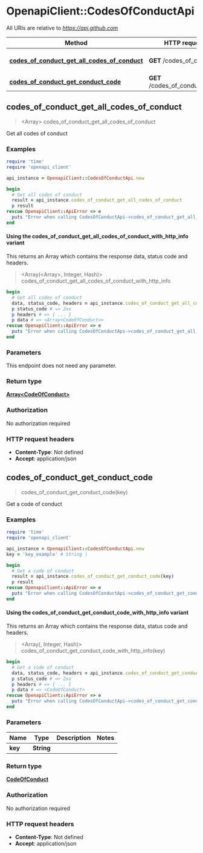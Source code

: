 # OpenapiClient::CodesOfConductApi

All URIs are relative to *https://api.github.com*

| Method | HTTP request | Description |
| ------ | ------------ | ----------- |
| [**codes_of_conduct_get_all_codes_of_conduct**](CodesOfConductApi.md#codes_of_conduct_get_all_codes_of_conduct) | **GET** /codes_of_conduct | Get all codes of conduct |
| [**codes_of_conduct_get_conduct_code**](CodesOfConductApi.md#codes_of_conduct_get_conduct_code) | **GET** /codes_of_conduct/{key} | Get a code of conduct |


## codes_of_conduct_get_all_codes_of_conduct

> <Array<CodeOfConduct>> codes_of_conduct_get_all_codes_of_conduct

Get all codes of conduct



### Examples

```ruby
require 'time'
require 'openapi_client'

api_instance = OpenapiClient::CodesOfConductApi.new

begin
  # Get all codes of conduct
  result = api_instance.codes_of_conduct_get_all_codes_of_conduct
  p result
rescue OpenapiClient::ApiError => e
  puts "Error when calling CodesOfConductApi->codes_of_conduct_get_all_codes_of_conduct: #{e}"
end
```

#### Using the codes_of_conduct_get_all_codes_of_conduct_with_http_info variant

This returns an Array which contains the response data, status code and headers.

> <Array(<Array<CodeOfConduct>>, Integer, Hash)> codes_of_conduct_get_all_codes_of_conduct_with_http_info

```ruby
begin
  # Get all codes of conduct
  data, status_code, headers = api_instance.codes_of_conduct_get_all_codes_of_conduct_with_http_info
  p status_code # => 2xx
  p headers # => { ... }
  p data # => <Array<CodeOfConduct>>
rescue OpenapiClient::ApiError => e
  puts "Error when calling CodesOfConductApi->codes_of_conduct_get_all_codes_of_conduct_with_http_info: #{e}"
end
```

### Parameters

This endpoint does not need any parameter.

### Return type

[**Array&lt;CodeOfConduct&gt;**](CodeOfConduct.md)

### Authorization

No authorization required

### HTTP request headers

- **Content-Type**: Not defined
- **Accept**: application/json


## codes_of_conduct_get_conduct_code

> <CodeOfConduct> codes_of_conduct_get_conduct_code(key)

Get a code of conduct



### Examples

```ruby
require 'time'
require 'openapi_client'

api_instance = OpenapiClient::CodesOfConductApi.new
key = 'key_example' # String | 

begin
  # Get a code of conduct
  result = api_instance.codes_of_conduct_get_conduct_code(key)
  p result
rescue OpenapiClient::ApiError => e
  puts "Error when calling CodesOfConductApi->codes_of_conduct_get_conduct_code: #{e}"
end
```

#### Using the codes_of_conduct_get_conduct_code_with_http_info variant

This returns an Array which contains the response data, status code and headers.

> <Array(<CodeOfConduct>, Integer, Hash)> codes_of_conduct_get_conduct_code_with_http_info(key)

```ruby
begin
  # Get a code of conduct
  data, status_code, headers = api_instance.codes_of_conduct_get_conduct_code_with_http_info(key)
  p status_code # => 2xx
  p headers # => { ... }
  p data # => <CodeOfConduct>
rescue OpenapiClient::ApiError => e
  puts "Error when calling CodesOfConductApi->codes_of_conduct_get_conduct_code_with_http_info: #{e}"
end
```

### Parameters

| Name | Type | Description | Notes |
| ---- | ---- | ----------- | ----- |
| **key** | **String** |  |  |

### Return type

[**CodeOfConduct**](CodeOfConduct.md)

### Authorization

No authorization required

### HTTP request headers

- **Content-Type**: Not defined
- **Accept**: application/json

